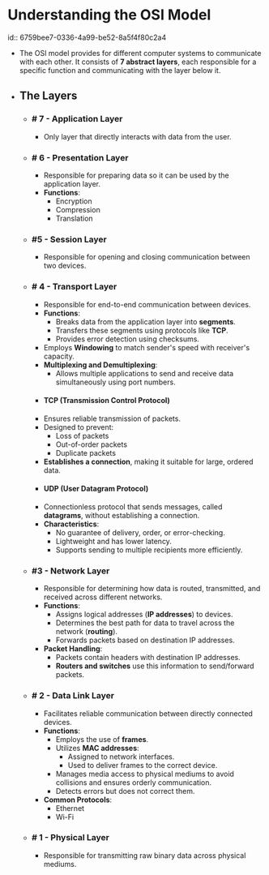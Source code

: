 # Understanding the OSI Model
id:: 6759bee7-0336-4a99-be52-8a5f4f80c2a4
- The OSI model provides for different computer systems to communicate with each other. It consists of **7 abstract layers**, each responsible for a specific function and communicating with the layer below it.
- ## The Layers
	- ### # 7 - Application Layer
		- Only layer that directly interacts with data from the user.
	- ### # 6 - Presentation Layer
		- Responsible for preparing data so it can be used by the application layer.
		- **Functions**:
			- Encryption
			- Compression
			- Translation
	- ### #5 - Session Layer
		- Responsible for opening and closing communication between two devices.
	- ### # 4 - Transport Layer
		- Responsible for end-to-end communication between devices.
		- **Functions**:
			- Breaks data from the application layer into **segments**.
			- Transfers these segments using protocols like **TCP**.
			- Provides error detection using checksums.
		- Employs **Windowing** to match sender's speed with receiver's capacity.
		- **Multiplexing and Demultiplexing**:
			- Allows multiple applications to send and receive data simultaneously using port numbers.
		- #### TCP (Transmission Control Protocol)
		- Ensures reliable transmission of packets.
		- Designed to prevent:
			- Loss of packets
			- Out-of-order packets
			- Duplicate packets
		- **Establishes a connection**, making it suitable for large, ordered data.
		- #### UDP (User Datagram Protocol)
		- Connectionless protocol that sends messages, called **datagrams**, without establishing a connection.
		- **Characteristics**:
			- No guarantee of delivery, order, or error-checking.
			- Lightweight and has lower latency.
			- Supports sending to multiple recipients more efficiently.
	- ### #3 - Network Layer
		- Responsible for determining how data is routed, transmitted, and received across different networks.
		- **Functions**:
			- Assigns logical addresses (**IP addresses**) to devices.
			- Determines the best path for data to travel across the network (**routing**).
			- Forwards packets based on destination IP addresses.
		- **Packet Handling**:
			- Packets contain headers with destination IP addresses.
			- **Routers and switches** use this information to send/forward packets.
	- ### # 2 - Data Link Layer
		- Facilitates reliable communication between directly connected devices.
		- **Functions**:
			- Employs the use of **frames**.
			- Utilizes **MAC addresses**:
				- Assigned to network interfaces.
				- Used to deliver frames to the correct device.
			- Manages media access to physical mediums to avoid collisions and ensures orderly communication.
			- Detects errors but does not correct them.
		- **Common Protocols**:
			- Ethernet
			- Wi-Fi
	- ### # 1 - Physical Layer
		- Responsible for transmitting raw binary data across physical mediums.